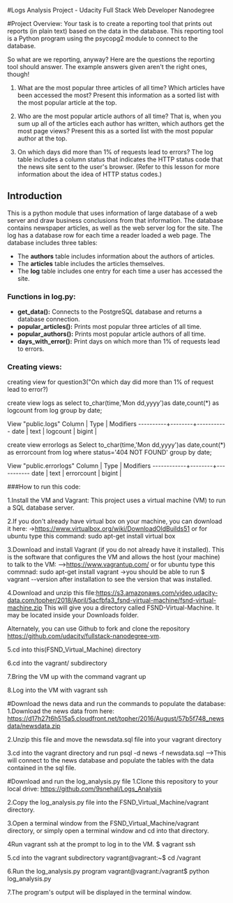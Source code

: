 #Logs Analysis Project - Udacity Full Stack Web Developer Nanodegree
 
#Project Overview:
Your task is to create a reporting tool that prints out reports (in plain text) based on the data in the database. This reporting tool is a Python program using the psycopg2 module to connect to the database.

So what are we reporting, anyway?
Here are the questions the reporting tool should answer. The example answers given aren't the right ones, though!

1. What are the most popular three articles of all time? Which articles have been accessed the most? Present this information as a sorted list with the most popular article at the top.

2. Who are the most popular article authors of all time? That is, when you sum up all of the articles each author has written, which authors get the most page views? Present this as a sorted list with the most popular author at the top.

3. On which days did more than 1% of requests lead to errors? The log table includes a column status that indicates the HTTP status code that the news site sent to the user's browser. (Refer to this lesson for more information about the idea of HTTP status codes.)


## Introduction
This is a python module that uses information of large database of a web server and draw business conclusions from that information. The database contains newspaper articles, as well as the web server log for the site. The log has a database row for each time a reader loaded a web page. The database includes three tables:
* The **authors** table includes information about the authors of articles.
* The **articles** table includes the articles themselves.
* The **log** table includes one entry for each time a user has accessed the site.


### Functions in log.py:
* **get_data():** Connects to the PostgreSQL database and returns a database connection.
* **popular_articles():** Prints most popular three articles of all time.
* **popular_authors():** Prints most popular article authors of all time.
* **days_with_error():** Print days on which more than 1% of requests lead to errors.
 

### Creating views:
creating view for question3("On which day did more than 1% of request lead to error?)

create view logs as
select to_char(time,'Mon dd,yyyy')as date,count(*) as logcount from log
group by date;

View "public.logs"
  Column  |  Type  | Modifiers 
----------+--------+-----------
 date     | text   | 
 logcount | bigint | 

create view errorlogs as 
Select to_char(time,'Mon dd,yyyy')as date,count(*) as errorcount from log
where status='404 NOT FOUND'
group by date;
 
View "public.errorlogs"
   Column   |  Type  | Modifiers 
------------+--------+-----------
 date       | text   | 
 errorcount | bigint | 



###How to run this code:

1.Install the VM and Vagrant:
This project uses a virtual machine (VM) to run a SQL database server.

2.If you don't already have virtual box on your machine, you can download it here:
->https://www.virtualbox.org/wiki/DownloadOldBuilds51 
or for ubuntu type this command: sudo apt-get install virtual box

3.Download and install Vagrant (if you do not already have it installed). This is the software that configures the VM and allows the host (your machine) to talk to the VM:
-->https://www.vagrantup.com/
or for ubuntu type this commnad: sudo apt-get install vagrant
->you should be able to run $ vagrant --version after installation to see the version that was installed.

4.Download and unzip this file:https://s3.amazonaws.com/video.udacity-data.com/topher/2018/April/5acfbfa3_fsnd-virtual-machine/fsnd-virtual-machine.zip  This will give you a directory called FSND-Virtual-Machine. It may be located inside your Downloads folder.

Alternately, you can use Github to fork and clone the repository https://github.com/udacity/fullstack-nanodegree-vm.

5.cd into this(FSND_Virtual_Machine) directory

6.cd into the vagrant/ subdirectory

7.Bring the VM up with the command vagrant up

8.Log into the VM with vagrant ssh

#Download the news data and run the commands to populate the database:
1.Download the news data from here:
https://d17h27t6h515a5.cloudfront.net/topher/2016/August/57b5f748_newsdata/newsdata.zip

2.Unzip this file and move the newsdata.sql file into your vagrant directory

3.cd into the vagrant directory and run psql -d news -f newsdata.sql
-->This will connect to the news database and populate the tables with the data contained in the sql file.

#Download and run the log_analysis.py file
1.Clone this repository to your local drive: https://github.com/9snehal/Logs_Analysis

2.Copy the log_analysis.py file into the FSND_Virtual_Machine/vagrant directory.

3.Open a terminal window from the FSND_Virtual_Machine/vagrant directory, or simply open a terminal window and cd into that directory.

4Run vagrant ssh at the prompt to log in to the VM.
$ vagrant ssh

5.cd into the vagrant subdirectory
vagrant@vagrant:~$ cd /vagrant

6.Run the log_analysis.py program
vagrant@vagrant:/vagrant$ python log_analysis.py

7.The program's output will be displayed in the terminal window.


